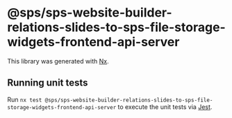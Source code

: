 # @sps/sps-website-builder-relations-slides-to-sps-file-storage-widgets-frontend-api-server

This library was generated with [Nx](https://nx.dev).

## Running unit tests

Run `nx test @sps/sps-website-builder-relations-slides-to-sps-file-storage-widgets-frontend-api-server` to execute the unit tests via [Jest](https://jestjs.io).
